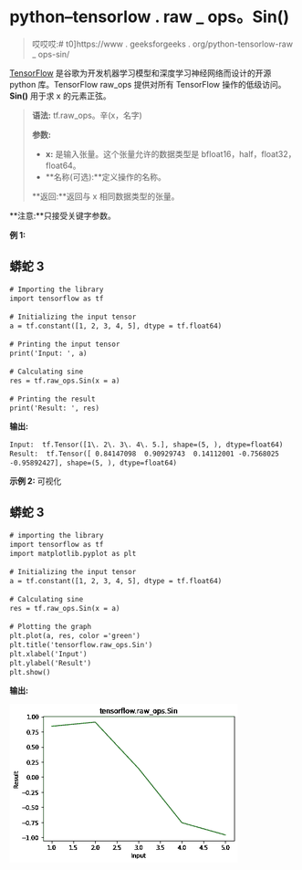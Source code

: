 # python–tensorlow . raw _ ops。Sin()

> 哎哎哎:# t0]https://www . geeksforgeeks . org/python-tensorlow-raw _ ops-sin/

[TensorFlow](https://www.geeksforgeeks.org/introduction-to-tensorflow/) 是谷歌为开发机器学习模型和深度学习神经网络而设计的开源 python 库。TensorFlow raw_ops 提供对所有 TensorFlow 操作的低级访问。 **Sin()** 用于求 x 的元素正弦。

> **语法:** tf.raw_ops。辛(x，名字)
> 
> **参数:**
> 
> *   **x:** 是输入张量。这个张量允许的数据类型是 bfloat16，half，float32，float64。
> *   **名称(可选):**定义操作的名称。
>     
> 
> **返回:**返回与 x 相同数据类型的张量。

**注意:**只接受关键字参数。

**例 1:**

## 蟒蛇 3

```
# Importing the library
import tensorflow as tf

# Initializing the input tensor
a = tf.constant([1, 2, 3, 4, 5], dtype = tf.float64)

# Printing the input tensor
print('Input: ', a)

# Calculating sine
res = tf.raw_ops.Sin(x = a)

# Printing the result
print('Result: ', res)
```

**输出:**

```
Input:  tf.Tensor([1\. 2\. 3\. 4\. 5.], shape=(5, ), dtype=float64)
Result:  tf.Tensor([ 0.84147098  0.90929743  0.14112001 -0.7568025  -0.95892427], shape=(5, ), dtype=float64)

```

**示例 2:** 可视化

## 蟒蛇 3

```
# importing the library
import tensorflow as tf
import matplotlib.pyplot as plt

# Initializing the input tensor
a = tf.constant([1, 2, 3, 4, 5], dtype = tf.float64)

# Calculating sine
res = tf.raw_ops.Sin(x = a)

# Plotting the graph
plt.plot(a, res, color ='green')
plt.title('tensorflow.raw_ops.Sin')
plt.xlabel('Input')
plt.ylabel('Result')
plt.show()
```

**输出:**

![](img/5e1a8164163f4a6b0eba8613c07951c2.png)